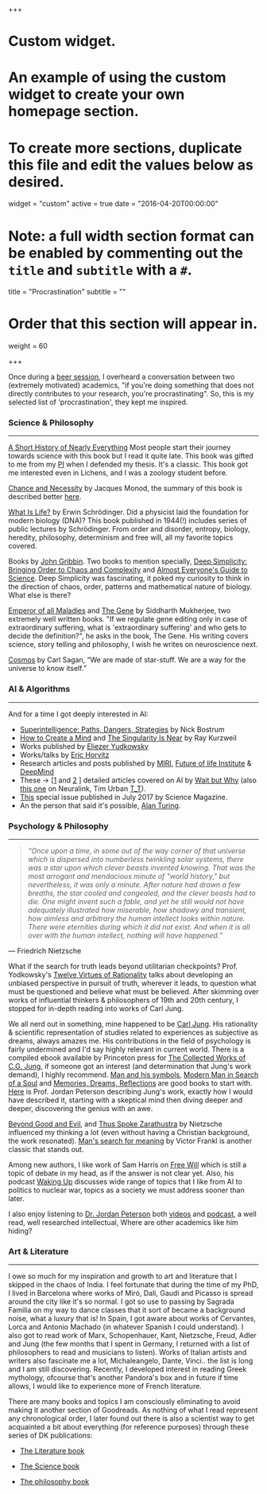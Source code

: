 +++
# Custom widget.
# An example of using the custom widget to create your own homepage section.
# To create more sections, duplicate this file and edit the values below as desired.
widget = "custom"
active = true
date = "2016-04-20T00:00:00"

# Note: a full width section format can be enabled by commenting out the `title` and `subtitle` with a `#`.
title = "Procrastination"
subtitle = ""

# Order that this section will appear in.
weight = 60

+++

Once during a [beer session](https://imgur.com/a/ugAWYi5), I overheard a conversation between two (extremely motivated) academics, "if you're doing something that does not directly contributes to your research, you're procrastinating". So, this is my selected list of 'procrastination', they kept me inspired.

### Science & Philosophy ###

-----------------------------------------------------

[A Short History of Nearly Everything](https://en.wikipedia.org/wiki/A_Short_History_of_Nearly_Everything) Most people start their journey towards science with this book but I read it quite late. This book was gifted to me from my [PI](https://twitter.com/EduEyras) when I defended my thesis. It's a classic. This book got me interested even in Lichens, and I was a zoology student before.

[Chance and Necessity](https://en.wikipedia.org/wiki/Chance_and_Necessity) by Jacques Monod, the summary of this book is described better [here](https://www.goodreads.com/book/show/493746.Chance_and_Necessity).

[What Is Life?](https://en.wikipedia.org/wiki/What_Is_Life%3F) by Erwin Schrödinger. Did a physicist laid the foundation for modern biology (DNA)? This book published in 1944(!) includes series of public lectures by Schrödinger. From order and disorder, entropy, biology, heredity, philosophy, determinism and free will, all my favorite topics covered.

Books by [John Gribbin](https://www.google.it/search?ei=zQ8IW_u6KMvBgAad2L2wBg&q=john+gribbin+books&oq=john+gribbin+books&gs_l=psy-ab.3...2656.3843.0.4177.6.6.0.0.0.0.0.0..0.0....0...1c.1.64.psy-ab..6.0.0....0.M965BAEPQf4). Two books to mention specially, [Deep Simplicity: Bringing Order to Chaos and Complexity](https://www.goodreads.com/book/show/587906.Deep_Simplicity) and [Almost Everyone's Guide to Science](https://www.goodreads.com/book/show/1410338.Almost_Everyone_s_Guide_to_Science). Deep Simplicity was fascinating, it poked my curiosity to think in the direction of chaos, order, patterns and mathematical nature of biology. What else is there?

[Emperor of all Maladies](https://en.wikipedia.org/wiki/The_Emperor_of_All_Maladies) and [The Gene](https://www.goodreads.com/book/show/27276428-the-gene) by Siddharth Mukherjee, two extremely well written books. "If we regulate gene editing only in case of extraordinary suffering, what is 'extraordinary suffering' and who gets to decide the definition?", he asks in the book, The Gene. His writing covers science, story telling and philosophy, I wish he writes on neuroscience next.

[Cosmos](https://en.wikipedia.org/wiki/Cosmos_(Carl_Sagan_book)) by Carl Sagan, “We are made of star-stuff. We are a way for the universe to know itself.”

### AI & Algorithms ###

-----------------------------------------------------

And for a time I got deeply interested in AI:

* [Superintelligence: Paths, Dangers, Strategies](https://www.goodreads.com/book/show/20527133-superintelligence) by Nick Bostrum
* [How to Create a Mind](https://www.goodreads.com/book/show/13589153-how-to-create-a-mind) and
[The Singularity Is Near](https://en.wikipedia.org/wiki/The_Singularity_Is_Near) by Ray Kurzweil
* Works published by [Eliezer Yudkowsky](http://yudkowsky.net/)
* Works/talks by [Eric Horvitz](http://erichorvitz.com/)
* Research articles and posts published by [MIRI](https://intelligence.org/), [Future of life Institute](https://futureoflife.org/category/ai/) & [DeepMind](https://deepmind.com/blog/)
* These -> [[1](https://waitbutwhy.com/2015/01/artificial-intelligence-revolution-1.html) and  [2](https://waitbutwhy.com/2015/01/artificial-intelligence-revolution-2.html) ] detailed articles covered on AI by [Wait but Why](https://waitbutwhy.com/) (also [this one](https://waitbutwhy.com/2017/04/neuralink.html) on Neuralink, Tim Urban [T_T](https://imgur.com/a/6QmfQgh)).
* [This](http://www.sciencemag.org/news/2017/07/ai-revolution-science) special issue published in July 2017 by Science Magazine.
* An the person that said it's possible, [Alan Turing](https://futurism.com/images/turing/).



### Psychology & Philosophy ###

-----------------------------------------------------

> *“Once upon a time, in some out of the way corner of that universe which is dispersed into numberless twinkling solar systems, there was a star upon which clever beasts invented knowing. That was the most arrogant and mendacious minute of "world history," but nevertheless, it was only a minute. After nature had drawn a few breaths, the star cooled and congealed, and the clever beasts had to die. One might invent such a fable, and yet he still would not have adequately illustrated how miserable, how shadowy and transient, how aimless and arbitrary the human intellect looks within nature. There were eternities during which it did not exist. And when it is all over with the human intellect, nothing will have happened.”*

― Friedrich Nietzsche

What if the search for truth leads beyond utilitarian checkpoints? Prof. Yodkowsky's [Twelve Virtues of Rationality](http://yudkowsky.net/rational/virtues/) talks about developing an unbiased perspective in pursuit of truth, wherever it leads, to question what must be questioned and believe what must be believed. After skimming over works of influential thinkers & philosophers of 19th and 20th century, I stopped for in-depth reading into works of Carl Jung.

We all nerd out in something, mine happened to be [Carl Jung](https://en.wikipedia.org/wiki/Carl_Jung). His rationality & scientific representation of studies related to experiences as subjective as dreams, always amazes me. His contributions in the field of psychology is fairly undermined and I'd say highly relevant in current world. There is a compiled ebook available by Princeton press for [The Collected Works of C.G. Jung](https://www.amazon.com/Collected-Works-C-G-Jung-Complete-ebook/dp/B00HQPHACS), if someone got an interest (and determination that Jung's work demand), I highly recommend. [Man and his symbols](https://en.wikipedia.org/wiki/Man_and_His_Symbols), [Modern Man in Search of a Soul](https://en.wikipedia.org/wiki/Modern_Man_in_Search_of_a_Soul) and [Memories, Dreams, Reflections](https://en.wikipedia.org/wiki/Memories,_Dreams,_Reflections) are good books to start with. [Here](https://www.youtube.com/watch?v=zHx9i3sQD8Y) is Prof. Jordan Peterson describing Jung's work, exactly how I would have described it, starting with a skeptical mind then diving deeper and deeper, discovering the genius with an awe.

[Beyond Good and Evil](https://en.wikipedia.org/wiki/Beyond_Good_and_Evil), and [Thus Spoke Zarathustra](https://en.wikipedia.org/wiki/Thus_Spoke_Zarathustra) by Nietzsche influenced my thinking a lot (even without having a Christian background, the work resonated). [Man's search for meaning](https://en.wikipedia.org/wiki/Man%27s_Search_for_Meaning) by Victor Frankl is another classic that stands out.


Among new authors, I like work of Sam Harris on [Free Will](https://www.goodreads.com/book/show/13259270-free-will) which is still a topic of debate in my head, as if the answer is not clear yet. Also, his podcast [Waking Up](https://samharris.org/podcast/) discusses wide range of topics that I like from AI to politics to nuclear war, topics as a society we must address sooner than later.

I also enjoy listening to [Dr. Jordan Peterson](https://jordanbpeterson.com/) both [videos](https://www.youtube.com/c/jordanpetersonvideos) and [podcast](https://jordanbpeterson.com/jordan-b-peterson-podcast/), a well read, well researched intellectual, Where are other academics like him hiding?



### Art & Literature ###

-----------------------------------------------------


I owe so much for my inspiration and growth to art and literature that I skipped in the chaos of India. I feel fortunate that during the time of my PhD, I lived in Barcelona where works of Miró, Dali, Gaudi and Picasso is spread around the city like it's so normal. I got so use to passing by Sagrada Familia on my way to dance classes that it sort of became a background noise, what a luxury that is! In Spain, I got aware about works of Cervantes, Lorca and Antonio Machado (in whatever Spanish I could understand). I also got to read work of Marx, Schopenhauer, Kant, Nietzsche, Freud, Adler and Jung (the few months that I spent in Germany, I returned with a list of philosophers to read and musicians to listen). Works of Italian artists and writers also fascinate me a lot, Michaleangelo, Dante, Vinci.. the list is long and I am still discovering. Recently, I developed interest in reading Greek mythology, ofcourse that's another Pandora's box and in future if time allows, I would like to experience more of French literature.


There are many books and topics I am consciously eliminating to avoid making it another section of Goodreads. As nothing of what I read represent any chronological order, I later found out there is also a scientist way to get acquainted a bit about everything (for reference purposes) through these series of DK publications:

* [The Literature book](https://www.dk.com/us/book/9781465429889-the-literature-book)

* [The Science book](https://www.dk.com/us/book/9781465419651-the-science-book)

* [The philosophy book](https://www.dk.com/us/book/9780756668617-the-philosophy-book)
